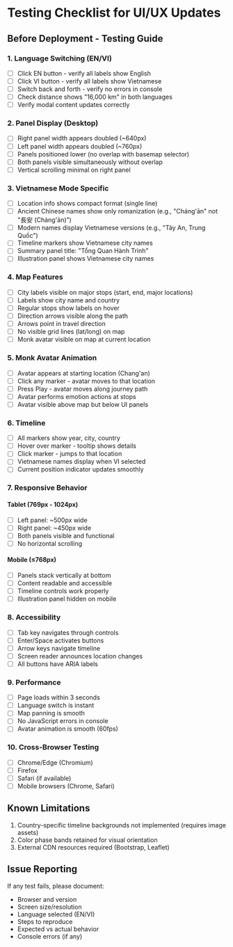 # Testing Checklist for UI/UX Updates

## Before Deployment - Testing Guide

### 1. Language Switching (EN/VI)
- [ ] Click EN button - verify all labels show English
- [ ] Click VI button - verify all labels show Vietnamese
- [ ] Switch back and forth - verify no errors in console
- [ ] Check distance shows "16,000 km" in both languages
- [ ] Verify modal content updates correctly

### 2. Panel Display (Desktop)
- [ ] Right panel width appears doubled (~640px)
- [ ] Left panel width appears doubled (~760px)
- [ ] Panels positioned lower (no overlap with basemap selector)
- [ ] Both panels visible simultaneously without overlap
- [ ] Vertical scrolling minimal on right panel

### 3. Vietnamese Mode Specific
- [ ] Location info shows compact format (single line)
- [ ] Ancient Chinese names show only romanization (e.g., "Cháng'ān" not "長安 (Cháng'ān)")
- [ ] Modern names display Vietnamese versions (e.g., "Tây An, Trung Quốc")
- [ ] Timeline markers show Vietnamese city names
- [ ] Summary panel title: "Tổng Quan Hành Trình"
- [ ] Illustration panel shows Vietnamese city names

### 4. Map Features
- [ ] City labels visible on major stops (start, end, major locations)
- [ ] Labels show city name and country
- [ ] Regular stops show labels on hover
- [ ] Direction arrows visible along the path
- [ ] Arrows point in travel direction
- [ ] No visible grid lines (lat/long) on map
- [ ] Monk avatar visible on map at current location

### 5. Monk Avatar Animation
- [ ] Avatar appears at starting location (Chang'an)
- [ ] Click any marker - avatar moves to that location
- [ ] Press Play - avatar moves along journey path
- [ ] Avatar performs emotion actions at stops
- [ ] Avatar visible above map but below UI panels

### 6. Timeline
- [ ] All markers show year, city, country
- [ ] Hover over marker - tooltip shows details
- [ ] Click marker - jumps to that location
- [ ] Vietnamese names display when VI selected
- [ ] Current position indicator updates smoothly

### 7. Responsive Behavior

#### Tablet (769px - 1024px)
- [ ] Left panel: ~500px wide
- [ ] Right panel: ~450px wide
- [ ] Both panels visible and functional
- [ ] No horizontal scrolling

#### Mobile (≤768px)
- [ ] Panels stack vertically at bottom
- [ ] Content readable and accessible
- [ ] Timeline controls work properly
- [ ] Illustration panel hidden on mobile

### 8. Accessibility
- [ ] Tab key navigates through controls
- [ ] Enter/Space activates buttons
- [ ] Arrow keys navigate timeline
- [ ] Screen reader announces location changes
- [ ] All buttons have ARIA labels

### 9. Performance
- [ ] Page loads within 3 seconds
- [ ] Language switch is instant
- [ ] Map panning is smooth
- [ ] No JavaScript errors in console
- [ ] Avatar animation is smooth (60fps)

### 10. Cross-Browser Testing
- [ ] Chrome/Edge (Chromium)
- [ ] Firefox
- [ ] Safari (if available)
- [ ] Mobile browsers (Chrome, Safari)

## Known Limitations
1. Country-specific timeline backgrounds not implemented (requires image assets)
2. Color phase bands retained for visual orientation
3. External CDN resources required (Bootstrap, Leaflet)

## Issue Reporting
If any test fails, please document:
- Browser and version
- Screen size/resolution
- Language selected (EN/VI)
- Steps to reproduce
- Expected vs actual behavior
- Console errors (if any)
